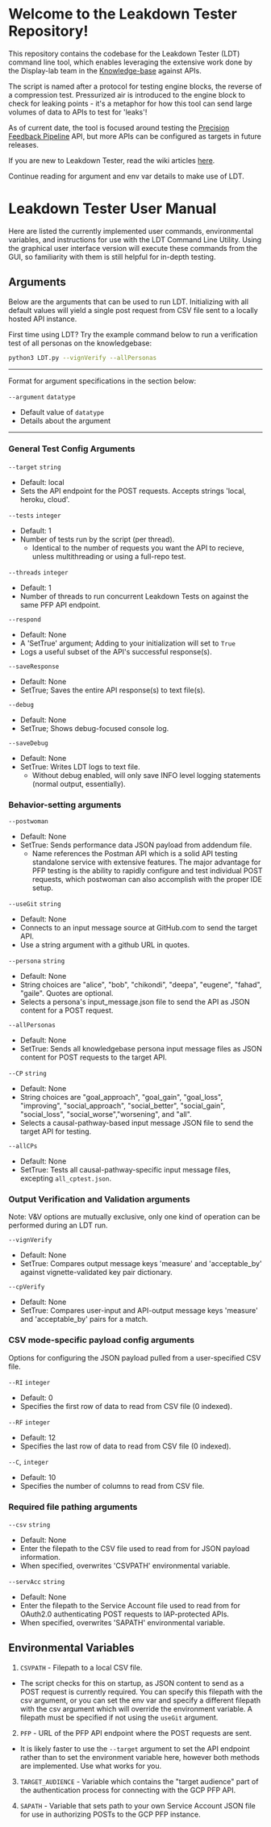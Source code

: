 
# Welcome to the Leakdown Tester Repository!
This repository contains the codebase for the Leakdown Tester (LDT) command line tool, which enables leveraging the extensive work done by the Display-lab team in the [Knowledge-base](https://github.com/Display-Lab/knowledge-base/) against APIs. 

The script is named after a protocol for testing engine blocks, the reverse of a compression test. Pressurized air is introduced to the engine block to check for leaking points - it's a metaphor for how this tool can send large volumes of data to APIs to test for 'leaks'!

As of current date, the tool is focused around testing the [Precision Feedback Pipeline](https://github.com/Display-Lab/precision-feedback-pipeline) API, but more APIs can be configured as targets in future releases.

 If you are new to Leakdown Tester, read the wiki articles [here](https://github.com/Display-Lab/Leakdown-Tester/wiki).

Continue reading for argument and env var details to make use of LDT.

# Leakdown Tester User Manual
Here are listed the currently implemented user commands, environmental variables, and instructions for use with the LDT Command Line Utility. Using the graphical user interface version will execute these commands from the GUI, so familiarity with them is still helpful for in-depth testing. 

## Arguments
Below are the arguments that can be used to run LDT. Initializing with all default values will yield a single post request from CSV file sent to a locally hosted API instance.

First time using LDT? Try the example command below to run a verification test of all personas on the knowledgebase:

```zsh
python3 LDT.py --vignVerify --allPersonas
```

---
Format for argument specifications in the section below:

`--argument` `datatype`
- Default value of `datatype`
- Details about the argument
---
### General Test Config Arguments
`--target` `string` 
- Default: local 
- Sets the API endpoint for the POST requests. Accepts strings 'local, heroku, cloud'.

`--tests` `integer`
- Default: 1
- Number of tests run by the script (per thread).
   + Identical to the number of requests you want the API to recieve, unless multithreading or using a full-repo test.

`--threads` `integer` 
- Default: 1
- Number of threads to run concurrent Leakdown Tests on against the same PFP API endpoint.

`--respond`
- Default: None
- A 'SetTrue' argument; Adding to your initialization will set to `True`
- Logs a useful subset of the API's successful response(s).

`--saveResponse`
- Default: None
- SetTrue; Saves the entire API response(s) to text file(s).

`--debug`
- Default: None
- SetTrue; Shows debug-focused console log.

`--saveDebug` 
- Default: None
- SetTrue: Writes LDT logs to text file. 
   + Without debug enabled, will only save INFO level logging statements (normal output, essentially).

### Behavior-setting arguments
`--postwoman`
- Default: None
- SetTrue: Sends performance data JSON payload from addendum file.
   + Name references the Postman API which is a solid API testing standalone service with extensive features. The major advantage for PFP testing is the ability to rapidly configure and test individual POST requests, which postwoman can also accomplish with the proper IDE setup.

`--useGit` `string`
- Default: None
- Connects to an input message source at GitHub.com to send the target API.
- Use a string argument with a github URL in quotes.

`--persona` `string`
- Default: None
- String choices are "alice", "bob", "chikondi", "deepa", "eugene", "fahad", "gaile". Quotes are optional.
- Selects a persona's input_message.json file to send the API as JSON content for a POST request.

`--allPersonas`
- Default: None
- SetTrue: Sends all knowledgebase persona input message files as JSON content for POST requests to the target API.

`--CP` `string`
- Default: None
- String choices are "goal_approach", "goal_gain", "goal_loss", "improving", "social_approach", "social_better", "social_gain", "social_loss", "social_worse","worsening", and "all".
- Selects a causal-pathway-based input message JSON file to send the target API for testing.

`--allCPs`
- Default: None
- SetTrue: Tests all causal-pathway-specific input message files, excepting `all_cptest.json`.

### Output Verification and Validation arguments
Note: V&V options are mutually exclusive, only one kind of operation can be performed during an LDT run.

`--vignVerify`
- Default: None 
- SetTrue: Compares output message keys 'measure' and 'acceptable_by' against vignette-validated key pair dictionary.

`--cpVerify`
- Default: None 
- SetTrue: Compares user-input and API-output message keys 'measure' and 'acceptable_by' pairs for a match.

### CSV mode-specific payload config arguments
Options for configuring the JSON payload pulled from a user-specified CSV file.

`--RI` `integer`
- Default: 0
- Specifies the first row of data to read from CSV file (0 indexed).

`--RF` `integer`
- Default: 12
- Specifies the last row of data to read from CSV file (0 indexed).

`--C`, `integer`
- Default: 10
- Specifies the number of columns to read from CSV file.

### Required file pathing arguments
`--csv` `string`
- Default: None
- Enter the filepath to the CSV file used to read from for JSON payload information.
- When specified, overwrites 'CSVPATH' environmental variable.

`--servAcc` `string`
- Default: None
- Enter the filepath to the Service Account file used to read from for OAuth2.0 authenticating POST requests to IAP-protected APIs.
- When specified, overwrites 'SAPATH' environmental variable.

## Environmental Variables
1) `CSVPATH` - Filepath to a local CSV file.
- The script checks for this on startup, as JSON content to send as a POST request is currently required. You can specify this filepath with the csv argument, or you can set the env var and specify a different filepath with the csv argument which will override the environment variable. A filepath must be specified if not using the `useGit` argument.

2) `PFP` - URL of the PFP API endpoint where the POST requests are sent.
- It is likely faster to use the `--target` argument to set the API endpoint rather than to set the environment variable here, however both methods are implemented. Use what works for you.

3) `TARGET_AUDIENCE` - Variable which contains the "target audience" part of the authentication process for connecting with the GCP PFP API. 

4) `SAPATH` - Variable that sets path to your own Service Account JSON file for use in authorizing POSTs to the GCP PFP instance.
